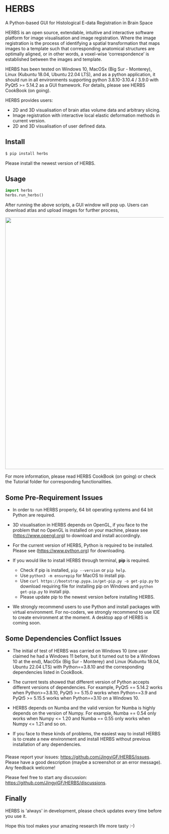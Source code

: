 # HERBS
A Python-based GUI for Histological E-data Registration in Brain Space


HERBS is an open source, extendable, intuitive and interactive software platform for image visualisation and image registration. Where the image registration is the process of identifying a spatial transformation that maps images to a template such that corresponding anatomical structures are optimally aligned, or in other words, a voxel-wise ‘correspondence’ is established between the images and template.

HERBS has been tested on Windows 10, MacOSx (Big Sur - Monterey), Linux (Kubuntu 18.04, Ubuntu 22.04 LTS), and as a python application, it should run in all environments supporting python 3.8.10-3.10.4 / 3.9.0 with PyQt5 >= 5.14.2 as a GUI framework. For details, please see HERBS CookBook (on going).

HERBS provides users:

- 2D and 3D visualisation of brain atlas volume data and arbitrary slicing.
- Image registration with interactive local elastic deformation methods in current version.
- 2D and 3D visualisation of user defined data.

## Install

```python
$ pip install herbs
```

Please install the newest version of HERBS.

## Usage

```python
import herbs
herbs.run_herbs()
```

After running the above scripts, a GUI window will pop up. Users can download atlas and upload images for further process,

<img src="./herbs/herbs.png" width="800px"></img>

For more information, please read HERBS CookBook (on going) or check the Tutorial folder for corresponding functionalities.

## Some Pre-Requirement Issues

- In order to run HERBS properly, 64 bit operating systems and 64 bit Python are required.

- 3D visualisation in HERBS depends on OpenGL, if you face to the problem that no OpenGL is installed on your machine, please see (https://www.opengl.org) to download and install accordingly. 

- For the current version of HERBS, Python is required to be installed. Please see (https://www.python.org) for downloading.

- If you would like to install HERBS through terminal, **pip** is required. 
	- Check if pip is installed, `pip --version` or `pip help`.
	- Use `python3 -m ensurepip` for MacOS to install pip.
	- Use `curl https://bootstrap.pypa.io/get-pip.py -o get-pip.py` to download requiring file for installing pip on Windows and `python get-pip.py` to install pip.
	- Please update pip to the newest version before installing HERBS.

- We strongly recommend users to use Python and install packages with virtual environment. For no-coders, we strongly recommend to use IDE to create environment at the moment. A desktop app of HERBS is coming soon.   

## Some Dependencies Conflict Issues
- The initial of test of HERBS was carried on Windows 10 (one user claimed he had a Windows 11 before, but it turned out to be a Windows 10 at the end), MacOSx (Big Sur - Monterey) and Linux (Kubuntu 18.04, Ubuntu 22.04 LTS) with Python==3.8.10 and the corresponding dependencies listed in CookBook. 

- The current tests showed that different version of Python accepts different versions of dependencies. For example, PyQt5 == 5.14.2 works when Python>=3.8.10, PyQt5 >= 5.15.0 works when Python==3.9 and PyQt5 >= 5.15.5 works when Python==3.10 on a Windows 10. 

- HERBS depends on Numba and the valid version for Numba is highly depends on the version of Numpy. For example, Numba == 0.54 only works when Numpy <= 1.20 and Numba == 0.55 only works when Numpy <= 1.21 and so on.

- If you face to these kinds of problems, the easiest way to install HERBS is to create a new environment and install HERBS without previous installation of any dependencies.

### 
Please report your issues: https://github.com/JingyiGF/HERBS/issues. Please have a good description (maybe a screenshot or an error message). Any feedback welcome!

Please feel free to start any discussion: https://github.com/JingyiGF/HERBS/discussions.

## Finally
HERBS is 'always' in development, please check updates every time before you use it.


Hope this tool makes your amazing research life more tasty :-)

